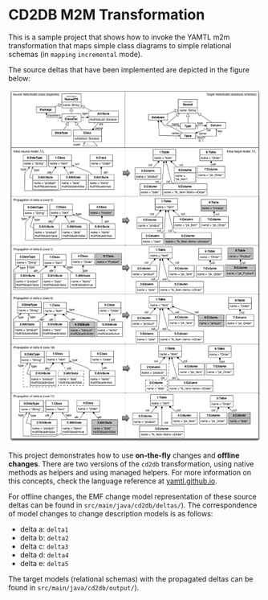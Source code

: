 # CD2DB M2M Transformation

This is a sample project that shows how to invoke the YAMTL m2m transformation that maps simple class diagrams to simple relational schemas (in `mapping` `incremental` mode). 

The source deltas that have been implemented are depicted in the figure below:

<img src="./src/main/resources/metamodels/deltas.png" alt="Transformation from CD to DB and propagation of source deltas">

This project demonstrates how to use **on-the-fly** changes and **offline changes**. There are two versions of the `cd2db` transformation, using native methods as helpers and using managed helpers. For more information on this concepts, check the language reference at [yamtl.github.io](https://yamtl.github.io). 

For offline changes, the EMF change model representation of these source deltas can be found in `src/main/java/cd2db/deltas/`). The correspondence of model changes to change description models is as follows:

* delta a: `delta1`
* delta b: `delta2`
* delta c: `delta3`
* delta d: `delta4`
* delta e: `delta5`

The target models (relational schemas) with the propagated deltas can be found in `src/main/java/cd2db/output/`).  
